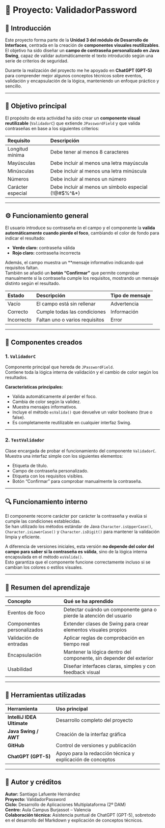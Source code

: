 # 🧩 Proyecto: ValidadorPassword

## 🧠 Introducción

Este proyecto forma parte de la **Unidad 3 del módulo de Desarrollo de Interfaces**, centrada en la creación de **componentes visuales reutilizables**.  
El objetivo ha sido diseñar un **campo de contraseña personalizado en Java Swing**, capaz de validar automáticamente el texto introducido según una serie de criterios de seguridad.

Durante la realización del proyecto me he apoyado en **ChatGPT (GPT-5)** para comprender mejor algunos conceptos técnicos sobre eventos, validación y encapsulación de la lógica, manteniendo un enfoque práctico y sencillo.

---

## 🎯 Objetivo principal

El propósito de esta actividad ha sido crear un **componente visual reutilizable** (`ValidadorC`) que extiende `JPasswordField` y que valida contraseñas en base a los siguientes criterios:

| Requisito | Descripción |
|:--|:--|
| Longitud mínima | Debe tener al menos 8 caracteres |
| Mayúsculas | Debe incluir al menos una letra mayúscula |
| Minúsculas | Debe incluir al menos una letra minúscula |
| Números | Debe incluir al menos un número |
| Carácter especial | Debe incluir al menos un símbolo especial (!@#$%^&*) |

---

## ⚙️ Funcionamiento general

El usuario introduce su contraseña en el campo y el componente la **valida automáticamente cuando pierde el foco**, cambiando el color de fondo para indicar el resultado:

- **Verde claro:** contraseña válida
- **Rojo claro:** contraseña incorrecta

Además, el campo muestra un **mensaje informativo  indicando qué requisitos faltan.  
También se añadió un **botón “Confirmar”** que permite comprobar manualmente si la contraseña cumple los requisitos, mostrando un mensaje distinto según el resultado.

| Estado | Descripción | Tipo de mensaje |
|:--|:--|:--|
| Vacío | El campo está sin rellenar | Advertencia |
| Correcto | Cumple todas las condiciones | Información |
| Incorrecto | Faltan uno o varios requisitos | Error |

---

## 🧩 Componentes creados

### 1. `ValidadorC`
Componente principal que hereda de `JPasswordField`.  
Contiene toda la lógica interna de validación y el cambio de color según los resultados.

**Características principales:**
- Valida automáticamente al perder el foco.
- Cambia de color según la validez.
- Muestra mensajes informativos.
- Incluye el método `esValida()` que devuelve un valor booleano (true o false).
- Es completamente reutilizable en cualquier interfaz Swing.

---

### 2. `TestValidador`
Clase encargada de probar el funcionamiento del componente `ValidadorC`.  
Muestra una interfaz simple con los siguientes elementos:

- Etiqueta de título.
- Campo de contraseña personalizado.
- Etiqueta con los requisitos visibles.
- Botón “Confirmar” para comprobar manualmente la contraseña.

---

## 🔍 Funcionamiento interno

El componente recorre carácter por carácter la contraseña y evalúa si cumple las condiciones establecidas.  
Se han utilizado los métodos estándar de Java `Character.isUpperCase()`, `Character.isLowerCase()` y `Character.isDigit()` para mantener la validación limpia y eficiente.

A diferencia de versiones iniciales, esta versión **no depende del color del campo para saber si la contraseña es válida**, sino de la lógica interna encapsulada en el método `esValida()`.  
Esto garantiza que el componente funcione correctamente incluso si se cambian los colores o estilos visuales.

---

## 📘 Resumen del aprendizaje

| Concepto | Qué se ha aprendido |
|:--|:--|
| Eventos de foco | Detectar cuándo un componente gana o pierde la atención del usuario |
| Componentes personalizados | Extender clases de Swing para crear elementos visuales propios |
| Validación de entradas | Aplicar reglas de comprobación en tiempo real |
| Encapsulación | Mantener la lógica dentro del componente, sin depender del exterior |
| Usabilidad | Diseñar interfaces claras, simples y con feedback visual |

---

## 🧩 Herramientas utilizadas

| Herramienta | Uso principal |
|:--|:--|
| **IntelliJ IDEA Ultimate** | Desarrollo completo del proyecto |
| **Java Swing / AWT** | Creación de la interfaz gráfica |
| **GitHub** | Control de versiones y publicación |
| **ChatGPT (GPT-5)** | Apoyo para la redacción técnica y explicación de conceptos |

---

## 👤 Autor y créditos

**Autor:** Santiago Lafuente Hernández  
**Proyecto:** ValidadorPassword  
**Ciclo:** Desarrollo de Aplicaciones Multiplataforma (2º DAM)  
**Centro:** Aula Campus Burjassot – Valencia  
**Colaboración técnica:** Asistencia puntual de ChatGPT (GPT-5), sobretodo en el desarrollo del Markdown y explicación de conceptos técnicos.
